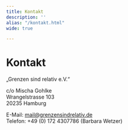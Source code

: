 ```yaml
---
title: Kontakt
description: ''
alias: "/kontakt.html"
wide: true

---
```

# Kontakt

„Grenzen sind relativ e.V.“

c/o Mischa Gohlke  
Wrangelstrasse 103  
20235 Hamburg

E-Mail: mail@grenzensindrelativ.de  
Telefon: +49 (0) 172 4307786 (Barbara Wetzer)